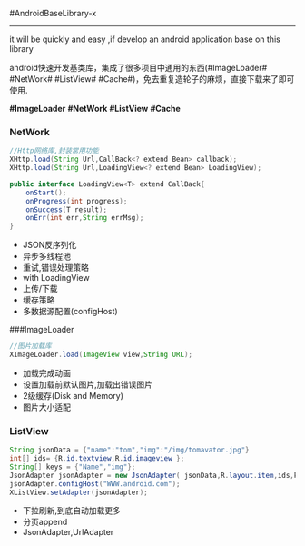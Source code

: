 #AndroidBaseLibrary-x

------

 it will be quickly and easy ,if develop an android application base on this library 
 
 android快速开发基类库，集成了很多项目中通用的东西(#ImageLoader# #NetWork# #ListView# #Cache#)，免去重复造轮子的麻烦，直接下载来了即可使用.

**#ImageLoader** **#NetWork** **#ListView** **#Cache**

### NetWork

``` java
//Http网络库,封装常用功能
XHttp.load(String Url,CallBack<? extend Bean> callback);
XHttp.load(String Url,LoadingView<? extend Bean> LoadingView);

public interface LoadingView<T> extend CallBack{
	onStart();
	onProgress(int progress);
	onSuccess(T result);
	onErr(int err,String errMsg);
}
```

*  JSON反序列化 
*  异步多线程池
*  重试,错误处理策略
*  with LoadingView
*  上传/下载
*  缓存策略
*  多数据源配置(configHost)

###ImageLoader

``` java
//图片加载库
XImageLoader.load(ImageView view,String URL);
```

* 加载完成动画
* 设置加载前默认图片,加载出错误图片
* 2级缓存(Disk and Memory)
* 图片大小适配

### ListView

```java
String jsonData = {"name":"tom","img":"/img/tomavator.jpg"} 
int[] ids= {R.id.textview,R.id.imageview };
String[] keys = {"Name","img"};
JsonAdapter jsonAdapter = new JsonAdapter( jsonData,R.layout.item,ids,keys);
jsonAdapter.configHost("WWW.android.com");
XListView.setAdapter(jsonAdapter);
```

* 下拉刷新,到底自动加载更多
*  分页append
*  JsonAdapter,UrlAdapter
